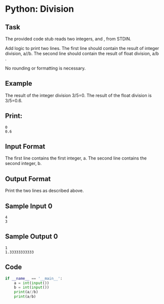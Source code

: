 # Python: Division

## Task
The provided code stub reads two integers,  and , from STDIN.

Add logic to print two lines. The first line should contain the result of integer division,  a//b. The second line should contain the result of float division, a/b .

No rounding or formatting is necessary.

## Example


The result of the integer division 3/5=0.
The result of the float division is 3/5=0.6.
## Print:

    0
    0.6
## Input Format

The first line contains the first integer, a.
The second line contains the second integer, b.

## Output Format

Print the two lines as described above.

## Sample Input 0

    4
    3
## Sample Output 0

    1
    1.33333333333

## Code

```python
if __name__ == '__main__':
    a = int(input())
    b = int(input())
    print(a//b)
    print(a/b)

```